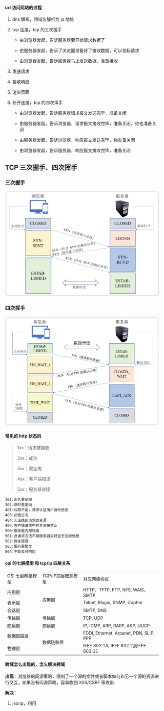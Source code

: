#### url 访问网站的过程

1. dns 解析，将域名解析为 ip 地址

2. tcp 连接，tcp 的三次握手

   - 由浏览器发起，告诉服务器要开始请求数据了

   - 由服务器发起，告诉了浏览器准备好了接收数据，可以发起请求

   - 由浏览器发起，告诉服务器马上发送数据，准备接收

3. 发送请求

4. 接收响应

5. 渲染页面

6. 断开连接，tcp 的四次挥手

   - 由浏览器发起，告诉服务器请求报文发送完毕，准备关闭

   - 由服务器发起，告诉浏览器，请求报文接收完毕，准备关闭，你也准备关闭

   - 由服务器发起，告诉浏览器，响应报文发送完毕，你准备关闭

   - 由浏览器发起，告诉服务器，响应报文接收完毕，准备关闭

## TCP 三次握手、四次挥手
### 三次握手
![img.png](img.png)

### 四次挥手
![img_1.png](img_1.png)

#### 常见的 http 状态码

> 1xx：请求被接收
>
> 2xx：成功
>
> 3xx：重定向
>
> 4xx：客户端错误
>
> 5xx：服务器错误

```
301:永久重定向
302:临时重定向
401:权限不足，请求认证用户身份信息
403:拒绝访问
404:无法找到请求的资源
405:客户端请求中的方法被禁止
500:服务器内部错误
501:此请求方法不被服务器支持且无法被处理
502:网关错误
503:服务器繁忙
504:不能及时响应
```

#### osi 的七层模型 和 tcp/ip 四层关系

<table>
   <tr>
        <td>OSI 七层网络模型</td>
        <td>TCP/IP四层概念模型</td>
        <td>对应网络协议</td>
    </tr>
    <tr>
        <td>应用层</td>
        <td rowspan="3">应用层</td>
        <td>HTTP、TFTP, FTP, NFS, WAIS、SMTP</td>
    </tr>
    <tr>
        <td>表示层</td>
        <td>Telnet, Rlogin, SNMP, Gopher</td>
    </tr>
    <tr>
        <td>会话层</td>
        <td>SMTP, DNS</td>
    </tr>
    <tr>
        <td>传输层</td>
        <td>传输层</td>
        <td>TCP, UDP</td>
    </tr>
    <tr>
        <td>网络层</td>
        <td>网络层</td>
        <td>IP, ICMP, ARP, RARP, AKP, UUCP</td>
    </tr>
    <tr>
        <td>数据链路层</td>
        <td rowspan="2">数据链路层</td>
        <td>FDDI, Ethernet, Arpanet, PDN, SLIP, PPP</td>
    </tr>
    <tr>
        <td>物理层</td>
        <td>IEEE 802.1A, IEEE 802.2到IEEE 802.11</td>
    </tr>
</table>

#### 跨域怎么出现的，怎么解决跨域

**出现**：浏览器的同源策略，限制了一个源的文件或者脚本如何和另一个源的资源进行交互，如果没有同源策略，容易收到 XSS/CSRF 等攻击

**解决**：

1. jsonp，利用 <script> 标签没有跨域限制的漏洞，页面可以动态的得到其他源的 json 数据

   - 优点：兼容性好，可以用于主流浏览器的跨域访问问题
   - 缺点：仅支持 get 方法；不安全，容易遭受 xss 攻击

2. cors 跨域资源共享，分为简单请求和复杂请求

   - 简单请求
   - 复杂请求，在正式请求之前，增加一次 http 查询请求

3. nginx 的反向代理

   配置一个代理服务器做跳板机

4. node 中间件代理（两次跨域）

   实现原理：就是服务器向服务器请求

### HTTP/1.1、HTTP/2 和 HTTP/3 对比表

| **特性**               | HTTP/1.1                  | HTTP/2                    | HTTP/3                    |
|-------------------------|---------------------------|---------------------------|---------------------------|
| **传输层协议**          | TCP                       | TCP                       | QUIC (基于 UDP)           |
| **数据传输方式**        | 文本格式                  | 二进制帧                  | 二进制帧                  |
| **多路复用**            | ❌ 不支持（管道化有缺陷） | ✅ 支持（同一 TCP 连接）  | ✅ 支持（独立 QUIC 流）    |
| **队头阻塞**            | ⚠️ 应用层和传输层均存在   | ⚠️ 仅传输层（TCP 丢包）   | ✅ 彻底解决                |
| **头部压缩**            | ❌ 无                     | ✅ HPACK 压缩             | ✅ QPACK 压缩              |
| **服务器推送**          | ❌ 无                     | ✅ 支持                   | ✅ 支持                   |
| **握手延迟**            | ⏳ 高（TCP + TLS 1-2 RTT）| ⏳ 高（同 HTTP/1.1）      | ⚡ 低（0-1 RTT，支持 0-RTT）|
| **移动端优化**          | ❌ 无                     | ❌ 无                     | ✅ 连接迁移、抗丢包       |
| **兼容性**              | 🌍 全平台兼容             | 🌐 主流现代浏览器/服务器   | 🚧 逐步普及（需支持 QUIC） |

### 关键说明
- **多路复用**：HTTP/2 在单 TCP 连接上并行传输，HTTP/3 通过 QUIC 流彻底消除队头阻塞。
- **队头阻塞**：HTTP/1.1 因顺序处理请求而阻塞；HTTP/2 仅因 TCP 丢包阻塞；HTTP/3 无阻塞。
- **握手延迟**：HTTP/3 的 0-RTT 需已建立过连接，首次连接仍需 1-RTT。
- **移动端优化**：HTTP/3 支持 IP 切换不断连（如 Wi-Fi 切 5G），且抗弱网能力更强。